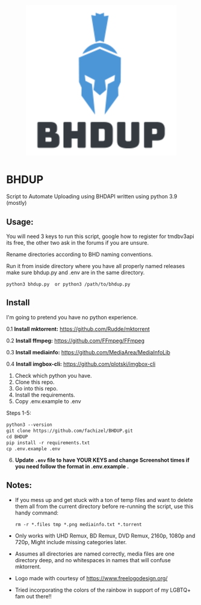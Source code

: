 <h1 align="center">
	<img width="400" src="bhdup-logo.png" alt="BHDUP">
</h1>

# BHDUP


Script to Automate Uploading using BHDAPI written using python 3.9 (mostly)

## Usage:

You will need 3 keys to run this script, google how to register for tmdbv3api its free, the other two ask in the forums if you are unsure.

Rename directories according to BHD naming conventions.

Run it from inside directory where you have all properly named releases make sure bhdup.py and .env are in the same directory.

    python3 bhdup.py  or python3 /path/to/bhdup.py


## Install

I'm going to pretend you have no python experience.

0.1 **Install mktorrent:** https://github.com/Rudde/mktorrent

0.2 **Install ffmpeg:** https://github.com/FFmpeg/FFmpeg

0.3 **Install mediainfo:** https://github.com/MediaArea/MediaInfoLib

0.4 **Install imgbox-cli:** https://github.com/plotski/imgbox-cli

1. Check which python you have.
2. Clone this repo.
3. Go into this repo.
4. Install the requirements.
5. Copy .env.example to .env

Steps 1-5:

```
python3 --version
git clone https://github.com/fachizel/BHDUP.git
cd BHDUP
pip install -r requirements.txt
cp .env.example .env
```

6. **Update `.env` file to have YOUR KEYS and change Screenshot times if you need follow the format in .env.example .**

## Notes:

- If you mess up and get stuck with a ton of temp files and want to delete them all from the current directory before re-running the script, use this handy command:

      rm -r *.files tmp *.png mediainfo.txt *.torrent

- Only works with UHD Remux, BD Remux, DVD Remux, 2160p, 1080p and 720p, Might include missing categories later.

- Assumes all directories are named correctly, media files are one directory deep, and no whitespaces in names that will confuse mktorrent.

- Logo made with courtesy of https://www.freelogodesign.org/

- Tried incorporating the colors of the rainbow in support of my LGBTQ+ fam out there!!
